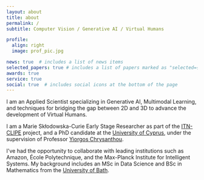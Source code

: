 ```yaml
---
layout: about
title: about
permalink: /
subtitle: Computer Vision / Generative AI / Virtual Humans

profile:
  align: right
  image: prof_pic.jpg

news: true  # includes a list of news items
selected_papers: true # includes a list of papers marked as "selected={true}"
awards: true
service: true
social: true  # includes social icons at the bottom of the page
---
```


I am an Applied Scientist specializing in Generative AI, Multimodal Learning, and techniques 
for bridging the gap between 2D and 3D to advance the development of Virtual Humans. 

I am a Marie Skłodowska-Curie Early Stage Researcher as part of the 
[ITN-CLIPE](https://www.clipe-itn.eu/) project, and a PhD candidate at the
[University of Cyprus](http://www.cs.ucy.ac.cy/), under the supervision of
Professor [Yiorgos Chrysanthou](https://www.cs.ucy.ac.cy/~yiorgos/). 
  
I've had the opportunity to collaborate with leading institutions such as Amazon, 
École Polytechnique, and the Max-Planck Institute for Intelligent Systems.
My background includes an MSc in Data Science and BSc in Mathematics from the
 [University of Bath](https://www.bath.ac.uk/). 

